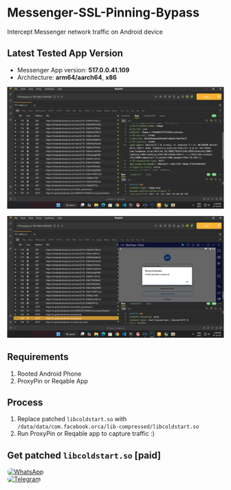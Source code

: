# Messenger-SSL-Pinning-Bypass
Intercept Messenger network traffic on Android device

## Latest Tested App Version
- Messenger App version: **517.0.0.41.109**
- Architecture: **arm64/aarch64**, **x86**

![main desktop](https://raw.githubusercontent.com/SHAJON-404/Messenger-SSL-Pinning-Bypass/refs/heads/main/image/messenger.jpeg)

![headers desktop](https://raw.githubusercontent.com/SHAJON-404/Messenger-SSL-Pinning-Bypass/refs/heads/main/image/messenger2.png)

## Requirements
 1. Rooted Android Phone
 2. ProxyPin or Reqable App

## Process
 1. Replace patched `libcoldstart.so` with `/data/data/com.facebook.orca/lib-compressed/libcoldstart.so`
 2. Run ProxyPin or Reqable app to capture traffic :)

## Get patched `libcoldstart.so` [paid]
<p align="left">
  <a href="https://wa.me/+8801851786150" target="_blank">
    <img src="https://img.shields.io/badge/Chat%20on%20WhatsApp-25D366?style=for-the-badge&logo=whatsapp&logoColor=white&labelColor=202124&color=25D366&logoWidth=20" alt="WhatsApp" style="border-radius: 50px;"/>
  </a>
  <br>
  <a href="https://t.me/DarknessKing999" target="_blank">
    <img src="https://img.shields.io/badge/Chat%20on%20Telegram-2CA5E0?style=for-the-badge&logo=telegram&logoColor=white&labelColor=202124&color=2CA5E0&logoWidth=20" alt="Telegram" style="border-radius: 50px;"/>
  </a>
</p>
